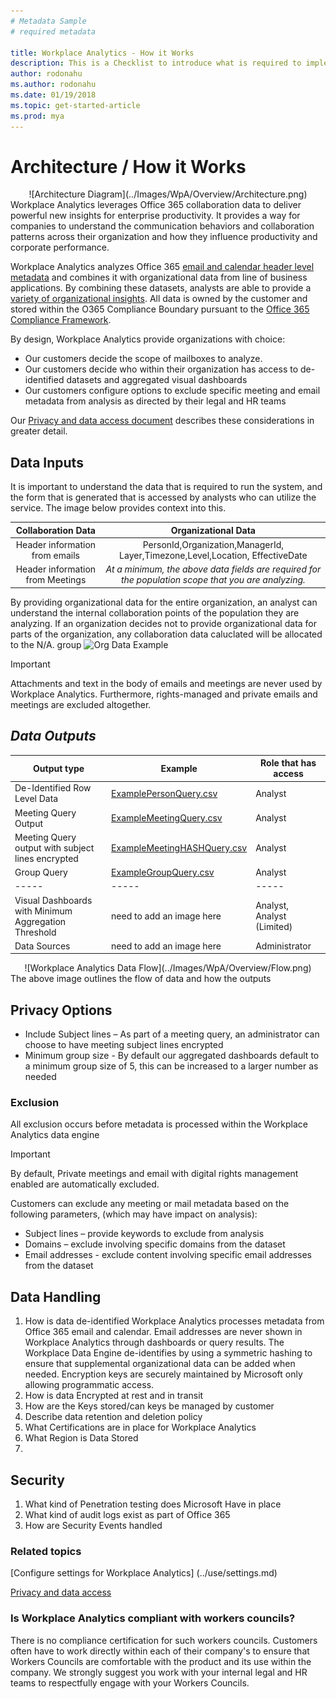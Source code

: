 ```yaml
---
# Metadata Sample
# required metadata

title: Workplace Analytics - How it Works
description: This is a Checklist to introduce what is required to implement Workplace Analytics for your Organization
author: rodonahu
ms.author: rodonahu
ms.date: 01/19/2018
ms.topic: get-started-article
ms.prod: mya
---
```


# Architecture / How it Works

<CENTER>
![Architecture Diagram](../Images/WpA/Overview/Architecture.png) </CENTER>
Workplace Analytics leverages Office 365 collaboration data to deliver powerful new insights for enterprise productivity. It provides a way for companies to understand the communication behaviors and collaboration patterns across their organization and how they influence productivity and corporate performance.

Workplace Analytics analyzes Office 365 [email and calendar header level metadata](Privacy-And-Data-Access.md) and combines it with organizational data from line of business applications.  By combining these datasets, analysts are able to provide a [variety of organizational insights](http://insights.office.com). All data is owned by the customer and stored within the O365 Compliance Boundary pursuant to the [Office 365 Compliance Framework](http://go.microsoft.com/fwlink/p/?LinkId=615657).


By design, Workplace Analytics provide organizations with choice:
* Our customers decide the scope of mailboxes to analyze.
* Our customers decide who within their organization has access to de-identified datasets and aggregated visual dashboards
* Our customers configure options to exclude specific meeting and email metadata from analysis as directed by their legal and HR teams

Our [Privacy and data access document](Privacy-And-Data-Access.md) describes these considerations in greater detail.


## Data Inputs
It is important to understand the data that is required to run the system, and the form that is generated that is accessed by analysts who can utilize the service.  The image below provides context into this. 


**Collaboration Data**|**Organizational Data**
:-----:|:-----:
Header information from emails|PersonId,Organization,ManagerId, Layer,Timezone,Level,Location, EffectiveDate|
Header information from Meetings|*At a minimum, the above data fields are required for the population scope that you are analyzing.*

By providing organizational data for the entire organization, an analyst can understand the internal collaboration points of the population they are analyzing. If an organization decides not to provide organizational data for parts of the organization, any collaboration data caluclated will be allocated to the N/A. group
![Org Data Example](~/images/wpa/overview/orgexample.png)

>[!Important]
>Attachments and text in the body of emails and meetings are never used by Workplace Analytics. Furthermore, rights-managed and private emails and meetings are excluded altogether.




## *Data Outputs* 

**Output type**|**Example**|**Role that has access**
-----|-----|-----
De-Identified Row Level Data|[ExamplePersonQuery.csv](~/images/WpA/Overview/ExamplePersonQuery.csv)|Analyst
Meeting Query Output|[ExampleMeetingQuery.csv](~/images/WpA/Overview/ExampleMeetingQuery.csv)|Analyst
Meeting Query output with subject lines encrypted|[ExampleMeetingHASHQuery.csv](~/images/WpA/Overview/ExampleMeetingHASHQuery.csv) |Analyst
Group Query|[ExampleGroupQuery.csv](~/images/WpA/Overview/ExampleGroupQuery.csv) |Analyst
-----|-----|-----
Visual Dashboards with Minimum Aggregation Threshold|need to add an image here|Analyst, Analyst (Limited)
Data Sources |need to add an image here |Administrator


<CENTER>
![Workplace Analytics Data Flow](../Images/WpA/Overview/Flow.png)
</CENTER>
The above image outlines the flow of data and how the outputs 

## Privacy Options
* Include Subject lines – As part of a meeting query, an administrator can choose to have meeting subject lines encrypted
* Minimum group size - By default our aggregated dashboards default to a minimum group size of 5, this can be increased to a larger number as needed

### Exclusion
All exclusion occurs before metadata is processed within the Workplace Analytics data engine
>[!Important]
>By default, Private meetings and email with digital rights management enabled are automatically excluded.

Customers can exclude any meeting or mail metadata based on the following parameters, (which may have impact on analysis):
* Subject lines – provide keywords to exclude from analysis
* Domains – exclude involving specific domains from the dataset
* Email addresses - exclude content involving specific email addresses from the dataset

## Data Handling
1. How is data de-identified
Workplace Analytics processes metadata from Office 365 email and calendar. Email addresses are never shown in Workplace Analytics through dashboards or query results. The Workplace Data Engine de-identifies by using a symmetric hashing to ensure that supplemental organizational data can be added when needed. Encryption keys are securely maintained by Microsoft only allowing programmatic access.
2. How is data Encrypted at rest and in transit
3. How are the Keys stored/can keys be managed by customer 
3. Describe data retention and deletion policy
4. What Certifications are in place for Workplace Analytics
5. What Region is Data Stored 
6. 

## Security
1. What kind of Penetration testing does Microsoft Have in place
2. What kind of audit logs exist as part of Office 365
3. How are Security Events handled 

### Related topics

[Configure settings for Workplace Analytics] (../use/settings.md) 

[Privacy and data access](Privacy-And-Data-Access.md)




### Is Workplace Analytics compliant with workers councils?

There is no compliance certification for such workers councils. Customers often have to work directly within each of their company's to ensure that Workers Councils are comfortable with the product and its use within the company. We strongly suggest you work with your internal legal and HR teams to respectfully engage with your Workers Councils.

